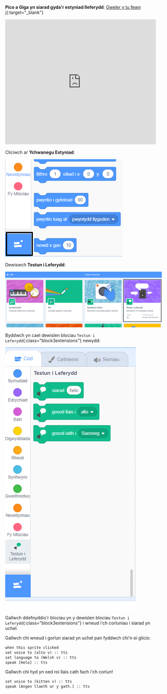 **Pico a Giga yn siarad gyda'r estyniad lleferydd**: [Gweler y tu fewn i](https://scratch.mit.edu/projects/499373708/editor){:target="_blank"}

<div class="scratch-preview">
  <iframe allowtransparency="true" width="485" height="402" src="https://scratch.mit.edu/projects/embed/499373708/?autostart=false" frameborder="0"></iframe>
</div>

Cliciwch ar **Ychwanegu Estyniad**:

![Yr eicon 'Ychwanegu Estyniad'.](images/add-extension.png)

Dewiswch **Testun i Leferydd**:

![Yr estyniad 'Testun i Leferydd' wedi'i amlygu.](images/text-to-speech.png)

Byddwch yn cael dewislen blociau `Testun i Leferydd`{:class="block3extensions"} newydd:

![Y dewislen blociau 'Testun i Leferydd'.](images/text-to-speech-blocks.png)

Gallwch ddefnyddio'r blociau yn y dewislen blociau `Testun i Leferydd`{:class="block3extensions"} i wneud i'ch corluniau i siarad yn uchel.

Gallwch chi wneud i gorlun siarad yn uchel pan fyddwch chi'n ei glicio:

```blocks3
when this sprite clicked
set voice to (alto v) :: tts
set language to (Welsh v) :: tts
speak [Helo] :: tts
```

Gallwch chi hyd yn oed roi llais cath fach i'ch corlun!

```blocks3
set voice to (kitten v) :: tts
speak [Angen llaeth ar y gath.] :: tts
```
